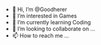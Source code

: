 - 👋 Hi, I’m @Goodherer
- 👀 I’m interested in Games
- 🌱 I’m currently learning Coding
- 💞️ I’m looking to collaborate on ...
- 📫 How to reach me ...

<!---
Goodherer/Goodherer is a ✨ special ✨ repository because its `README.md` (this file) appears on your GitHub profile.
You can click the Preview link to take a look at your changes.
--->
